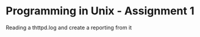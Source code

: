Programming in Unix - Assignment 1
==================================

Reading a thttpd.log and create a reporting from it
